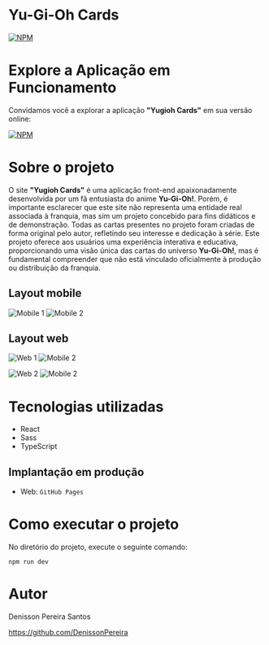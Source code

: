 # Yu-Gi-Oh Cards

[![NPM](https://img.shields.io/npm/l/react)](https://github.com/DenissonPereira/yugioh-cards/blob/main/LICENSE) 

# Explore a Aplicação em Funcionamento

Convidamos você a explorar a aplicação **"Yugioh Cards"** em sua versão online: 

[![NPM](https://img.shields.io/badge/Clique%20Aqui-8A2BE2)](https://denissonpereira.github.io/yugioh-cards/)

# Sobre o projeto

O site **"Yugioh Cards"** é uma aplicação front-end apaixonadamente desenvolvida por um fã entusiasta do anime **Yu-Gi-Oh!**. Porém, é importante esclarecer que este site não representa uma entidade real associada à franquia, mas sim um projeto concebido para fins didáticos e de demonstração. Todas as cartas presentes no projeto foram criadas de forma original pelo autor, refletindo seu interesse e dedicação à série. Este projeto oferece aos usuários uma experiência interativa e educativa, proporcionando uma visão única das cartas do universo **Yu-Gi-Oh!**, mas é fundamental compreender que não está vinculado oficialmente à produção ou distribuição da franquia.

## Layout mobile
![Mobile 1](https://via.placeholder.com/150) ![Mobile 2](https://via.placeholder.com/150)

## Layout web
![Web 1](https://via.placeholder.com/150) ![Mobile 2](https://via.placeholder.com/150)

![Web 2](https://via.placeholder.com/150) ![Mobile 2](https://via.placeholder.com/150)

# Tecnologias utilizadas

- React
- Sass
- TypeScript

## Implantação em produção
- Web: `GitHub Pages`

# Como executar o projeto

No diretório do projeto, execute o seguinte comando:

```
npm run dev
```

# Autor

Denisson Pereira Santos

https://github.com/DenissonPereira

